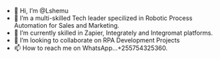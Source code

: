 - 👋 Hi, I’m @Lshemu
- 👀 I’m a multi-skilled Tech leader specilized in Robotic Process Automation for Sales and Marketing.
- 🌱 I’m currently skilled in Zapier, Integrately and Integromat platforms.
- 💞️ I’m looking to collaborate on RPA Development Projects
- 📫 How to reach me on WhatsApp...+255754325360.

<!---
Lshemu/Lshemu is a ✨ special ✨ repository because its `README.md` (this file) appears on your GitHub profile.
You can click the Preview link to take a look at your changes.
--->
